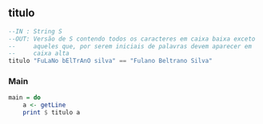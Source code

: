 ## titulo
[](solver.hs)
```hs
--IN : String S
--OUT: Versão de S contendo todos os caracteres em caixa baixa exceto
--     aqueles que, por serem iniciais de palavras devem aparecer em 
--     caixa alta
titulo "FuLaNo bElTrAnO silva" == "Fulano Beltrano Silva"
```


<!--MAIN_BEGIN-->
### Main
```hs
main = do
    a <- getLine
    print $ titulo a

```
<!--MAIN_END-->
